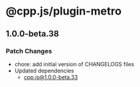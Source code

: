# @cpp.js/plugin-metro

## 1.0.0-beta.38

### Patch Changes

- chore: add initial version of CHANGELOGS files
- Updated dependencies
  - cpp.js@1.0.0-beta.33
